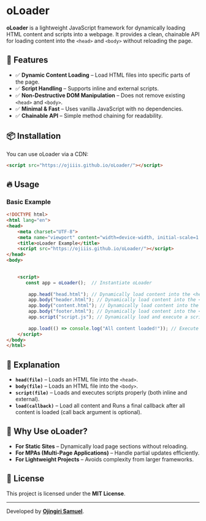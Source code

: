 # oLoader

**oLoader** is a lightweight JavaScript framework for dynamically loading HTML content and scripts into a webpage. It provides a clean, chainable API for loading content into the `<head>` and `<body>` without reloading the page.

## 🚀 Features

- ✅ **Dynamic Content Loading** – Load HTML files into specific parts of the page.
- ✅ **Script Handling** – Supports inline and external scripts.
- ✅ **Non-Destructive DOM Manipulation** – Does not remove existing `<head>` and `<body>`.
- ✅ **Minimal & Fast** – Uses vanilla JavaScript with no dependencies.
- ✅ **Chainable API** – Simple method chaining for readability.

## 📦 Installation

You can use oLoader via a CDN:

```html
<script src="https://ojiiis.github.io/oLoader/"></script>
```
## 🔥 Usage

### Basic Example

```html
<!DOCTYPE html>
<html lang="en">
<head>
    <meta charset="UTF-8">
    <meta name="viewport" content="width=device-width, initial-scale=1.0">
    <title>oLoader Example</title>
    <script src="https://ojiiis.github.io/oLoader/"></script>
</head>
<body>
    

    <script>
       const app = oLoader();  // Instantiate oLoader
        
        app.head("head.html"); // Dynamically load content into the <head> section
        app.body("header.html"); // Dynamically load content into the <body> section
        app.body("content.html"); // Dynamically load content into the <body> section
        app.body("footer.html"); // Dynamically load content into the <body> section
        app.script("script.js"); // Dynamically load and execute a script
        
        app.load(() => console.log("All content loaded!")); // Execute all queued loading operations (callback is optional)
    </script>
</body>
</html>
```


## 📖 Explanation

- **`head(file)`** – Loads an HTML file into the `<head>`.
- **`body(file)`** – Loads an HTML file into the `<body>`.
- **`script(file)`** – Loads and executes scripts properly (both inline and external).
- **`load(callback)`** – Load all content and Runs a final callback after all content is loaded (call back argument is optional).

## 🎯 Why Use oLoader?

- **For Static Sites** – Dynamically load page sections without reloading.
- **For MPAs (Multi-Page Applications)** – Handle partial updates efficiently.
- **For Lightweight Projects** – Avoids complexity from larger frameworks.

## 📜 License

This project is licensed under the **MIT License**.

---

Developed by **[Ojingiri Samuel](https://github.com/ojiiis)**.
